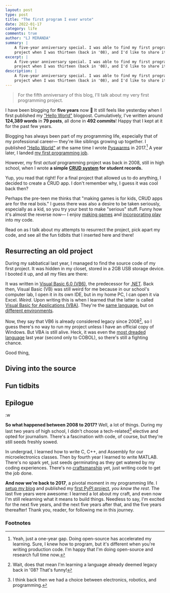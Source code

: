 ```yaml
---
layout: post
type: post
title: "The first program I ever wrote"
date: 2022-01-17
category: life
comments: true
author: "LJ MIRANDA"
summary: |
    A five-year anniversary special. I was able to find my first programming
    project when I was thirteen (back in '08), and I'd like to share it here!
excerpt: |
    A five-year anniversary special. I was able to find my first programming
    project when I was thirteen (back in '08), and I'd like to share it here!
description: |
    A five-year anniversary special. I was able to find my first programming
    project when I was thirteen (back in '08), and I'd like to share it here!
---
```


> For the fifth anniversary of this blog, I'll talk about my very first
> programming project.

<span class="firstcharacter">I</span> have been blogging for **five years** now
🎉 It still feels like yesterday when I first published my ["Hello
World"](/life/2017/01/16/hello-world/) blogpost. Cumulatively, I've written
around **124,389 words** in **79 posts**, all done in **492 commits**!  Happy
that I kept at it for the past few years.

Blogging has always been part of my programming life, especially that of my
professional career&mdash; they're like siblings growing up together. I
published ["Hello World"](/life/2017/01/16/hello-world/) at the same time I
wrote [Pyswarms](https://github.com/ljvmiranda921/pyswarms) in 2017.[^1] A year
later, I landed [my first programming job](https://thinkingmachin.es). 

However, my first *actual* programming project was back in 2008, still in high
school, when I wrote **a simple [CRUD
system](https://en.wikipedia.org/wiki/Create,_read,_update_and_delete) for
student records.**

<!-- screenshot of your program -->

Yup, you read that right! For a final project that allowed us to do anything, I
decided to create a CRUD app. I don't remember why, I guess it was cool back
then? 

<!-- screenshot of your report / weird diagram -->

Perhaps the pre-teen me thinks that "making games is for kids, CRUD apps are
for the real bois." I guess there was also a desire to be taken seriously,
especially as a kid, so you try your best to make "serious" stuff.  Funny how
it's almost the reverse now&mdash; I enjoy [making
games](/projects/2021/08/15/abyss/) and [incorporating
play](/life/2021/09/21/build-earn-play/) into my code.

Read on as I talk about my attempts to resurrect the project, pick apart my
code, and see all the fun tidbits that I inserted here and there!

## Resurrecting an old project

During my sabbatical last year, I managed to find the source code of my first
project. It was hidden in my closet, stored in a 2GB USB storage device. I
booted it up, and all my files are there:

<!-- show directory screenshot -->

It was written in [Visual Basic 6.0
(VB6)](https://en.wikipedia.org/wiki/Visual_Basic_(classic)), the predecessor
for [.NET](https://en.wikipedia.org/wiki/Visual_Basic_.NET). Back then, Visual
Basic (VB) was still weird for me because in our school's computer lab, I open
it in its own IDE, but in my home PC, I can open it via Excel. *Weird*. Upon writing
this is when I learned that the latter is called [Visual Basic for Applications
(VBA)](https://en.wikipedia.org/wiki/Visual_Basic_for_Applications). They're
the [same language](http://msdn.microsoft.com/en-us/library/dd361851.aspx), but
on [different
environments](https://stackoverflow.com/questions/993300/difference-between-visual-basic-6-0-and-vba).

<!-- screenshot of what VB 6 looks like -->

Now, they say that VB6 is already considered legacy since 2008[^2], so I guess
there's no way to run my project unless I have an official copy of Windows.
But VBA is still alive. Heck, it was even the [most dreaded
language](https://insights.stackoverflow.com/survey/2021) last year (second
only to COBOL), so there's still a fighting chance.

Good thing, 

## Diving into the source


## Fun tidbits


## Epilogue

<!-- i think it's fine to remove this part -->:w



**So what happened between 2008 to 2017?** Well, a lot of things. During my
last two years of high school, I didn't choose a tech-related[^3] 
elective and opted for journalism. There's a fascination with code, of course,
but they're still seeds freshly sowed. 

In undergrad, I learned how to write C, C++, and Assembly for our
microelectronics classes. Then by fourth year I learned to write MATLAB.
There's no spark yet, just seeds germinating as they get watered by my coding
experiences. There's no [craftsmanship](/life/2019/10/15/on-craftsmanship/)
yet, just writing code to get the job done. 

**And now we're back to 2017**, a pivotal moment in my programming life. I
[setup my
blog](https://github.com/ljvmiranda921/ljvmiranda921.github.io/commit/5a107a575601952a5cbfea964cf9a23346b7fd20)
and published my [first PyPI project](https://pypi.org/project/pyswarms/), *you
know the rest*. The last five years were awesome: I learned a lot about my
craft, and even now I'm still relearning what it means to build things.
Needless to say, I'm excited for the next five years, and the next five years
after that, and the five years thereafter! Thank you, reader, for following me
in this journey.










### Footnotes

[^1]: Yeah, just a one-year gap. Doing open-source has accelerated my learning. Sure, I knew how to program, but it's different when you're writing production code. I'm happy that I'm doing open-source and research full time now.
[^2]: Wait, does that mean I'm learning a language already deemed legacy back in '08? That's funny!
[^3]: I think back then we had a choice between electronics, robotics, and programming. 
